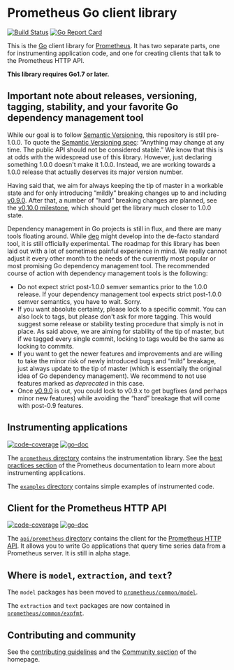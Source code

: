 # Prometheus Go client library

[![Build Status](https://travis-ci.org/prometheus/client_golang.svg?branch=master)](https://travis-ci.org/prometheus/client_golang)
[![Go Report Card](https://goreportcard.com/badge/github.com/prometheus/client_golang)](https://goreportcard.com/report/github.com/prometheus/client_golang)

This is the [Go](http://golang.org) client library for
[Prometheus](http://prometheus.io). It has two separate parts, one for
instrumenting application code, and one for creating clients that talk to the
Prometheus HTTP API.

__This library requires Go1.7 or later.__

## Important note about releases, versioning, tagging, stability, and your favorite Go dependency management tool

While our goal is to follow [Semantic Versioning](https://semver.org/), this
repository is still pre-1.0.0. To quote the
[Semantic Versioning spec](https://semver.org/#spec-item-4): “Anything may
change at any time. The public API should not be considered stable.” We know
that this is at odds with the widespread use of this library. However, just
declaring something 1.0.0 doesn't make it 1.0.0. Instead, we are working
towards a 1.0.0 release that actually deserves its major version number.

Having said that, we aim for always keeping the tip of master in a workable
state and for only introducing ”mildly” breaking changes up to and including
[v0.9.0](https://github.com/prometheus/client_golang/milestone/1). After that,
a number of ”hard” breaking changes are planned, see the
[v0.10.0 milestone](https://github.com/prometheus/client_golang/milestone/2),
which should get the library much closer to 1.0.0 state.

Dependency management in Go projects is still in flux, and there are many tools
floating around. While [dep](https://golang.github.io/dep/) might develop into
the de-facto standard tool, it is still officially experimental. The roadmap
for this library has been laid out with a lot of sometimes painful experience
in mind. We really cannot adjust it every other month to the needs of the
currently most popular or most promising Go dependency management tool. The
recommended course of action with dependency management tools is the following:

- Do not expect strict post-1.0.0 semver semantics prior to the 1.0.0
  release. If your dependency management tool expects strict post-1.0.0 semver
  semantics, you have to wait. Sorry.
- If you want absolute certainty, please lock to a specific commit. You can
  also lock to tags, but please don't ask for more tagging. This would suggest
  some release or stability testing procedure that simply is not in place. As
  said above, we are aiming for stability of the tip of master, but if we
  tagged every single commit, locking to tags would be the same as locking to
  commits.
- If you want to get the newer features and improvements and are willing to
  take the minor risk of newly introduced bugs and “mild” breakage, just always
  update to the tip of master (which is essentially the original idea of Go
  dependency management). We recommend to not use features marked as
  _deprecated_ in this case.
- Once [v0.9.0](https://github.com/prometheus/client_golang/milestone/1) is
  out, you could lock to v0.9.x to get bugfixes (and perhaps minor new
  features) while avoiding the “hard” breakage that will come with post-0.9
  features.

## Instrumenting applications

[![code-coverage](http://gocover.io/_badge/github.com/prometheus/client_golang/prometheus)](http://gocover.io/github.com/prometheus/client_golang/prometheus) [![go-doc](https://godoc.org/github.com/prometheus/client_golang/prometheus?status.svg)](https://godoc.org/github.com/prometheus/client_golang/prometheus)

The
[`prometheus` directory](https://github.com/prometheus/client_golang/tree/master/prometheus)
contains the instrumentation library. See the
[best practices section](http://prometheus.io/docs/practices/naming/) of the
Prometheus documentation to learn more about instrumenting applications.

The
[`examples` directory](https://github.com/prometheus/client_golang/tree/master/examples)
contains simple examples of instrumented code.

## Client for the Prometheus HTTP API

[![code-coverage](http://gocover.io/_badge/github.com/prometheus/client_golang/api/prometheus/v1)](http://gocover.io/github.com/prometheus/client_golang/api/prometheus/v1) [![go-doc](https://godoc.org/github.com/prometheus/client_golang/api/prometheus?status.svg)](https://godoc.org/github.com/prometheus/client_golang/api)

The
[`api/prometheus` directory](https://github.com/prometheus/client_golang/tree/master/api/prometheus)
contains the client for the
[Prometheus HTTP API](http://prometheus.io/docs/querying/api/). It allows you
to write Go applications that query time series data from a Prometheus
server. It is still in alpha stage.

## Where is `model`, `extraction`, and `text`?

The `model` packages has been moved to
[`prometheus/common/model`](https://github.com/prometheus/common/tree/master/model).

The `extraction` and `text` packages are now contained in
[`prometheus/common/expfmt`](https://github.com/prometheus/common/tree/master/expfmt).

## Contributing and community

See the [contributing guidelines](CONTRIBUTING.md) and the
[Community section](http://prometheus.io/community/) of the homepage.

